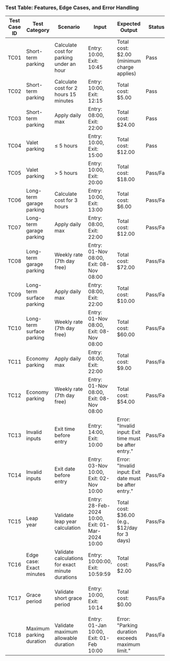 ### Test Table: **Features, Edge Cases, and Error Handling**

| **Test Case ID** | **Test Category**         | **Scenario**                                     | **Input**                                             | **Expected Output**                                      | **Status**   | **Notes**                                         |
|-------------------|---------------------------|-------------------------------------------------|-------------------------------------------------------|----------------------------------------------------------|--------------|--------------------------------------------------|
| TC01              | Short-term parking       | Calculate cost for parking under an hour        | Entry: 10:00, Exit: 10:45                             | Total cost: $2.00 (minimum charge applies)               | Pass    | Confirm handling of partial hours.               |
| TC02              | Short-term parking       | Calculate cost for 2 hours 15 minutes           | Entry: 10:00, Exit: 12:15                             | Total cost: $5.00                                       | Pass    | Validate additional ½ hour increments.          |
| TC03              | Short-term parking       | Apply daily max                                 | Entry: 08:00, Exit: 22:00                             | Total cost: $24.00                                      | Pass    | Confirm daily cap logic.                        |
| TC04              | Valet parking            | ≤ 5 hours                                       | Entry: 10:00, Exit: 15:00                             | Total cost: $12.00                                      | Pass    | Validate 5-hour valet rate rule.                |
| TC05              | Valet parking            | > 5 hours                                       | Entry: 10:00, Exit: 20:00                             | Total cost: $18.00                                      | Pass/Fail    | Validate full-day valet rate.                   |
| TC06              | Long-term garage parking | Calculate cost for 3 hours                      | Entry: 10:00, Exit: 13:00                             | Total cost: $6.00                                       | Pass/Fail    | Confirm hourly charges.                         |
| TC07              | Long-term garage parking | Apply daily max                                 | Entry: 08:00, Exit: 22:00                             | Total cost: $12.00                                      | Pass/Fail    | Validate daily cap logic.                       |
| TC08              | Long-term garage parking | Weekly rate (7th day free)                      | Entry: 01-Nov 08:00, Exit: 08-Nov 08:00               | Total cost: $72.00                                      | Pass/Fail    | Confirm free 7th-day application.               |
| TC09              | Long-term surface parking| Apply daily max                                 | Entry: 08:00, Exit: 22:00                             | Total cost: $10.00                                      | Pass/Fail    | Validate surface lot daily cap logic.           |
| TC10              | Long-term surface parking| Weekly rate (7th day free)                      | Entry: 01-Nov 08:00, Exit: 08-Nov 08:00               | Total cost: $60.00                                      | Pass/Fail    | Confirm weekly rate calculation.                |
| TC11              | Economy parking          | Apply daily max                                 | Entry: 08:00, Exit: 22:00                             | Total cost: $9.00                                       | Pass/Fail    | Validate economy lot daily cap.                 |
| TC12              | Economy parking          | Weekly rate (7th day free)                      | Entry: 01-Nov 08:00, Exit: 08-Nov 08:00               | Total cost: $54.00                                      | Pass/Fail    | Confirm weekly rate calculation.                |
| TC13              | Invalid inputs           | Exit time before entry                          | Entry: 14:00, Exit: 10:00                             | Error: "Invalid input: Exit time must be after entry."   | Pass/Fail    | Validate error for negative intervals.          |
| TC14              | Invalid inputs           | Exit date before entry                          | Entry: 03-Nov 10:00, Exit: 02-Nov 10:00               | Error: "Invalid input: Exit date must be after entry."   | Pass/Fail    | Confirm error handling for date inputs.         |
| TC15              | Leap year                | Validate leap year calculation                  | Entry: 28-Feb-2024 10:00, Exit: 01-Mar-2024 10:00     | Total cost: $36.00 (e.g., $12/day for 3 days)           | Pass/Fail    | Ensure correct leap year logic.                 |
| TC16              | Edge case: Exact minutes | Validate calculations for exact minute durations| Entry: 10:00:00, Exit: 10:59:59                      | Total cost: $2.00                                       | Pass/Fail    | Confirm minute-level precision.                 |
| TC17              | Grace period             | Validate short grace period                     | Entry: 10:00, Exit: 10:14                             | Total cost: $0.00                                       | Pass/Fail    | Ensure consistent application of grace period.  |
| TC18              | Maximum parking duration | Validate maximum allowable duration             | Entry: 01-Jan 10:00, Exit: 01-Feb 10:00               | Error: "Parking duration exceeds maximum limit."        | Pass/Fail    | Confirm proper handling of excessive durations. |
